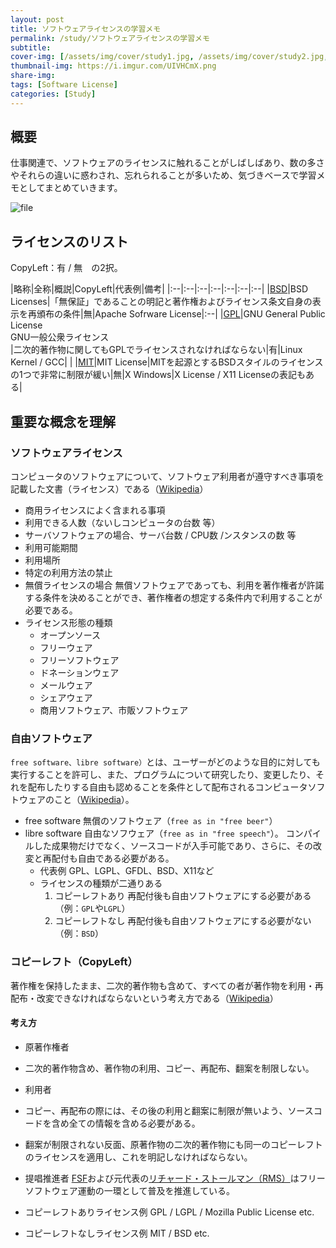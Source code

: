 ```yaml
---
layout: post
title: ソフトウェアライセンスの学習メモ
permalink: /study/ソフトウェアライセンスの学習メモ
subtitle: 
cover-img: [/assets/img/cover/study1.jpg, /assets/img/cover/study2.jpg, /assets/img/cover/study3.jpg]
thumbnail-img: https://i.imgur.com/UIVHCmX.png
share-img:
tags: [Software License]
categories: [Study]
---
```


## 概要
仕事関連で、ソフトウェアのライセンスに触れることがしばしばあり、数の多さやそれらの違いに惑わされ、忘れられることが多いため、気づきベースで学習メモとしてまとめていきます。

![file](https://i.imgur.com/UIVHCmX.png)

## ライセンスのリスト
CopyLeft：有 / 無　の2択。

|略称|全称|概説|CopyLeft|代表例|備考|
|:--|:--|:--|:--|:--|:--|:--|
|[BSD](https://ja.wikipedia.org/wiki/BSD%E3%83%A9%E3%82%A4%E3%82%BB%E3%83%B3%E3%82%B9)|BSD Licenses|「無保証」であることの明記と著作権およびライセンス条文自身の表示を再頒布の条件|無|Apache Sofrware License|:--|
|[GPL](https://ja.wikipedia.org/wiki/GNU_General_Public_License)|GNU General Public License<br>GNU一般公衆ライセンス</br>|二次的著作物に関してもGPLでライセンスされなければならない|有|Linux Kernel / GCC| |
|[MIT](https://ja.wikipedia.org/wiki/MIT_License)|MIT License|MITを起源とするBSDスタイルのライセンスの1つで非常に制限が緩い|無|X Windows|X License / X11 Licenseの表記もある|

## 重要な概念を理解
### ソフトウェアライセンス
コンピュータのソフトウェアについて、ソフトウェア利用者が遵守すべき事項を記載した文書（ライセンス）である（[Wikipedia](https://ja.wikipedia.org/wiki/%E3%82%BD%E3%83%95%E3%83%88%E3%82%A6%E3%82%A7%E3%82%A2%E3%83%A9%E3%82%A4%E3%82%BB%E3%83%B3%E3%82%B9)）

+ 商用ライセンスによく含まれる事項
 + 利用できる人数（ないしコンピュータの台数 等）
 + サーバソフトウェアの場合、サーバ台数 / CPU数 /ンスタンスの数 等
 + 利用可能期間
 + 利用場所
 + 特定の利用方法の禁止
+ 無償ライセンスの場合
無償ソフトウェアであっても、利用を著作権者が許諾する条件を決めることができ、著作権者の想定する条件内で利用することが必要である。
+ ライセンス形態の種類
  + オープンソース
  + フリーウェア
  + フリーソフトウェア
  + ドネーションウェア
  + メールウェア
  + シェアウェア
  + 商用ソフトウェア、市販ソフトウェア

### 自由ソフトウェア
`free software、libre software）`とは、ユーザーがどのような目的に対しても実行することを許可し、また、プログラムについて研究したり、変更したり、それを配布したりする自由も認めることを条件として配布されるコンピュータソフトウェアのこと（[Wikipedia](https://ja.wikipedia.org/wiki/%E8%87%AA%E7%94%B1%E3%82%BD%E3%83%95%E3%83%88%E3%82%A6%E3%82%A7%E3%82%A2)）。
+ free software
  無償のソフトウェア（`free as in "free beer"`）
+ libre software
  自由なソフウェア（`free as in "free speech"`）。
  コンパイルした成果物だけでなく、ソースコードが入手可能であり、さらに、その改変と再配付も自由である必要がある。
  + 代表例
    GPL、LGPL、GFDL、BSD、X11など
  + ライセンスの種類が二通りある
    1. コピーレフトあり
		再配付後も自由ソフトウェアにする必要がある（例：`GPL`や`LGPL`）
	1. コピーレフトなし
		再配付後も自由ソフトウェアにする必要がない（例：`BSD`）

### コピーレフト（CopyLeft）
著作権を保持したまま、二次的著作物も含めて、すべての者が著作物を利用・再配布・改変できなければならないという考え方である（[Wikipedia](https://ja.wikipedia.org/wiki/%E3%82%B3%E3%83%94%E3%83%BC%E3%83%AC%E3%83%95%E3%83%88)）

#### 考え方
+ 原著作権者
 + 二次的著作物含め、著作物の利用、コピー、再配布、翻案を制限しない。
+ 利用者
 + コピー、再配布の際には、その後の利用と翻案に制限が無いよう、ソースコードを含め全ての情報を含める必要がある。
+ 翻案が制限されない反面、原著作物の二次的著作物にも同一のコピーレフトのライセンスを適用し、これを明記しなければならない。

+ 提唱推進者
[FSF](https://ja.wikipedia.org/wiki/%E3%83%95%E3%83%AA%E3%83%BC%E3%82%BD%E3%83%95%E3%83%88%E3%82%A6%E3%82%A7%E3%82%A2%E8%B2%A1%E5%9B%A3)および元代表の[リチャード・ストールマン（RMS）](https://ja.wikipedia.org/wiki/%E3%83%AA%E3%83%81%E3%83%A3%E3%83%BC%E3%83%89%E3%83%BB%E3%82%B9%E3%83%88%E3%83%BC%E3%83%AB%E3%83%9E%E3%83%B3)はフリーソフトウェア運動の一環として普及を推進している。

+ コピーレフトありライセンス例
GPL / LGPL / Mozilla Public License etc.
+ コピーレフトなしライセンス例
MIT / BSD etc.

